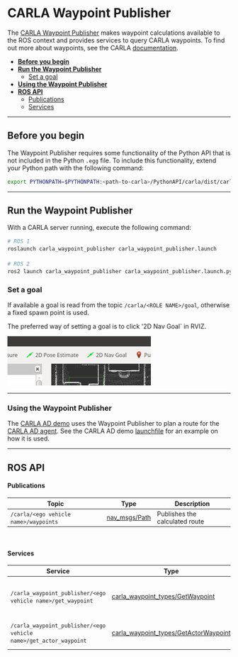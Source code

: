 # CARLA Waypoint Publisher

The [CARLA Waypoint Publisher](https://github.com/carla-simulator/ros-bridge/tree/master/carla_waypoint_publisher) makes waypoint calculations available to the ROS context and provides services to query CARLA waypoints. To find out more about waypoints, see the CARLA [documentation](https://carla.readthedocs.io/en/latest/core_map/#navigation-in-carla).

- [__Before you begin__](#before-you-begin)
- [__Run the Waypoint Publisher__](#run-the-waypoint-publisher)
    - [Set a goal](#set-a-goal)
- [__Using the Waypoint Publisher__](#using-the-waypoint-publisher)
- [__ROS API__](#ros-api)
    - [Publications](#publications)
    - [Services](#services)
---

## Before you begin

The Waypoint Publisher requires some functionality of the Python API that is not included in the Python `.egg` file. To include this functionality, extend your Python path with the following command:

```sh
export PYTHONPATH=$PYTHONPATH:<path-to-carla>/PythonAPI/carla/dist/carla-<carla_version_and_arch>.egg:<path-to-carla>/PythonAPI/carla/
```

---

## Run the Waypoint Publisher

With a CARLA server running, execute the following command:

```sh
# ROS 1
roslaunch carla_waypoint_publisher carla_waypoint_publisher.launch

# ROS 2
ros2 launch carla_waypoint_publisher carla_waypoint_publisher.launch.py
```

### Set a goal

If available a goal is read from the topic `/carla/<ROLE NAME>/goal`, otherwise a fixed spawn point is used. 

The preferred way of setting a goal is to click '2D Nav Goal` in RVIZ.

![rviz_set_goal](images/rviz_set_start_goal.png)

---

### Using the Waypoint Publisher

The [CARLA AD demo](carla_ad_demo.md) uses the Waypoint Publisher to plan a route for the [CARLA AD agent](carla_ad_agent.md). See the CARLA AD demo [launchfile](https://github.com/carla-simulator/ros-bridge/blob/ros2/carla_ad_demo/launch/carla_ad_demo_with_scenario.launch) for an example on how it is used.  

---

## ROS API

#### Publications

| Topic | Type | Description |
|-------|------|-------------|
| `/carla/<ego vehicle name>/waypoints` | [nav_msgs/Path](https://docs.ros.org/en/api/nav_msgs/html/msg/Path.html) | Publishes the calculated route |

<br>

#### Services

| Service | Type | Description |
|-------|------|-------------|
| `/carla_waypoint_publisher/<ego vehicle name>/get_waypoint` | [carla_waypoint_types/GetWaypoint](https://github.com/carla-simulator/ros-bridge/blob/ros2/carla_waypoint_types/srv/GetWaypoint.srv) | Get the waypoint for a specific location |
| `/carla_waypoint_publisher/<ego vehicle name>/get_actor_waypoint` | [carla_waypoint_types/GetActorWaypoint](https://github.com/carla-simulator/ros-bridge/blob/ros2/carla_waypoint_types/srv/GetActorWaypoint.srv) | Get the waypoint for an actor id |

<br>
